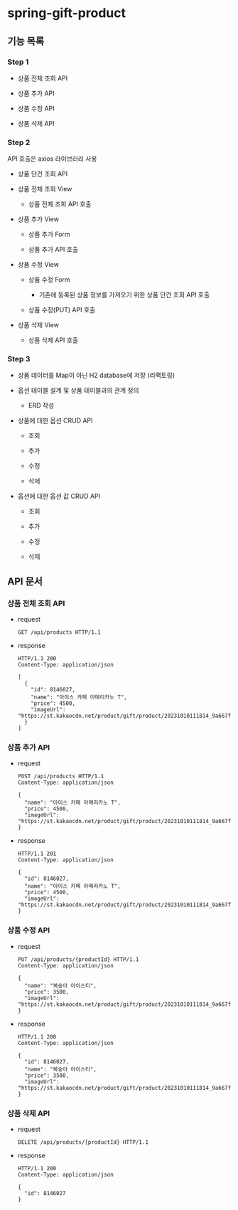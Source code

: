 # spring-gift-product

## 기능 목록

### Step 1

* 상품 전체 조회 API

* 상품 추가 API

* 상품 수정 API

* 상품 삭제 API

### Step 2

API 호출은 axios 라이브러리 사용

* 상품 단건 조회 API

* 상품 전체 조회 View

  * 상품 전체 조회 API 호출
  
* 상품 추가 View

  * 상품 추가 Form
  
  * 상품 추가 API 호출

* 상품 수정 View

  * 상품 수정 Form
  
    * 기존에 등록된 상품 정보를 가져오기 위한 상품 단건 조회 API 호출
    
  * 상품 수정(PUT) API 호출

* 상품 삭제 View
  
  * 상품 삭제 API 호출

### Step 3

* 상품 데이터를 Map이 아닌 H2 database에 저장 (리팩토링)

* 옵션 테이블 설계 및 상품 테이블과의 관계 정의

  * ERD 작성

* 상품에 대한 옵션 CRUD API

  * 조회
  
  * 추가
  
  * 수정
  
  * 삭제

* 옵션에 대한 옵션 값 CRUD API

  * 조회
  
  * 추가
  
  * 수정
  
  * 삭제

## API 문서

### 상품 전체 조회 API

* request

  ```http
  GET /api/products HTTP/1.1
  ```

* response

  ```http
  HTTP/1.1 200 
  Content-Type: application/json
  
  [
    {
      "id": 8146027,
      "name": "아이스 카페 아메리카노 T",
      "price": 4500,
      "imageUrl": "https://st.kakaocdn.net/product/gift/product/20231010111814_9a667f9eccc943648797925498bdd8a3.jpg"
    }
  ]
  ```

### 상품 추가 API

* request

  ```http
  POST /api/products HTTP/1.1
  Content-Type: application/json
  
  {
    "name": "아이스 카페 아메리카노 T",
    "price": 4500,
    "imageUrl": "https://st.kakaocdn.net/product/gift/product/20231010111814_9a667f9eccc943648797925498bdd8a3.jpg"
  }

  ```

* response

  ```http
  HTTP/1.1 201 
  Content-Type: application/json
  
  {
    "id": 8146027,
    "name": "아이스 카페 아메리카노 T",
    "price": 4500,
    "imageUrl": "https://st.kakaocdn.net/product/gift/product/20231010111814_9a667f9eccc943648797925498bdd8a3.jpg"
  }
  ```

### 상품 수정 API

* request

  ```http
  PUT /api/products/{productId} HTTP/1.1
  Content-Type: application/json

  {
    "name": "복숭아 아이스티",
    "price": 3500,
    "imageUrl": "https://st.kakaocdn.net/product/gift/product/20231010111814_9a667f9eccc943648797925498bdd8a3.jpg"
  }
  ```

* response

  ```http
  HTTP/1.1 200 
  Content-Type: application/json
  
  {
    "id": 8146027,
    "name": "복숭아 아이스티",
    "price": 3500,
    "imageUrl": "https://st.kakaocdn.net/product/gift/product/20231010111814_9a667f9eccc943648797925498bdd8a3.jpg"
  }
  ```

### 상품 삭제 API

* request

  ```http
  DELETE /api/products/{productId} HTTP/1.1
  ```

* response

  ```http
  HTTP/1.1 200 
  Content-Type: application/json
  
  {
    "id": 8146027
  }
  ```
